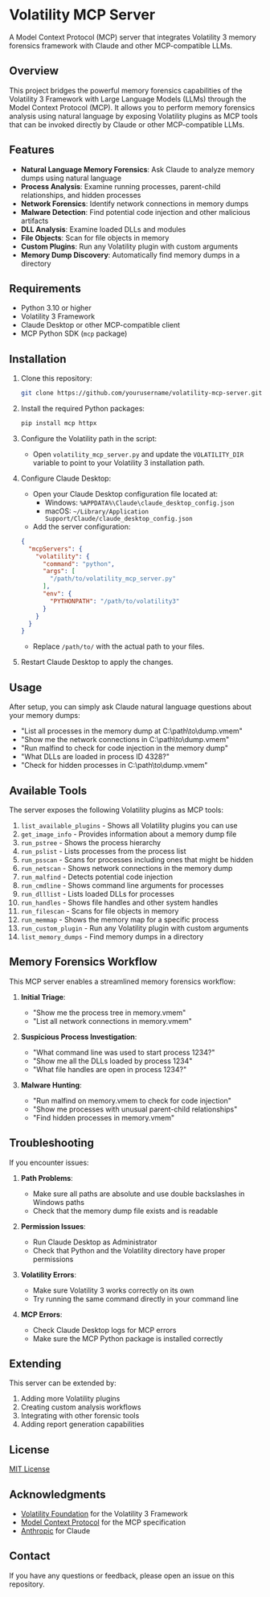 # Volatility MCP Server

A Model Context Protocol (MCP) server that integrates Volatility 3 memory forensics framework with Claude and other MCP-compatible LLMs.

## Overview

This project bridges the powerful memory forensics capabilities of the Volatility 3 Framework with Large Language Models (LLMs) through the Model Context Protocol (MCP). It allows you to perform memory forensics analysis using natural language by exposing Volatility plugins as MCP tools that can be invoked directly by Claude or other MCP-compatible LLMs.

## Features

- **Natural Language Memory Forensics**: Ask Claude to analyze memory dumps using natural language
- **Process Analysis**: Examine running processes, parent-child relationships, and hidden processes
- **Network Forensics**: Identify network connections in memory dumps
- **Malware Detection**: Find potential code injection and other malicious artifacts
- **DLL Analysis**: Examine loaded DLLs and modules
- **File Objects**: Scan for file objects in memory
- **Custom Plugins**: Run any Volatility plugin with custom arguments
- **Memory Dump Discovery**: Automatically find memory dumps in a directory

## Requirements

- Python 3.10 or higher
- Volatility 3 Framework
- Claude Desktop or other MCP-compatible client
- MCP Python SDK (`mcp` package)

## Installation

1. Clone this repository:
   ```bash
   git clone https://github.com/yourusername/volatility-mcp-server.git
   ```

2. Install the required Python packages:
   ```bash
   pip install mcp httpx
   ```

3. Configure the Volatility path in the script:
   - Open `volatility_mcp_server.py` and update the `VOLATILITY_DIR` variable to point to your Volatility 3 installation path.

4. Configure Claude Desktop:
   - Open your Claude Desktop configuration file located at:
     - Windows: `%APPDATA%\Claude\claude_desktop_config.json`
     - macOS: `~/Library/Application Support/Claude/claude_desktop_config.json`
   - Add the server configuration:
   ```json
   {
     "mcpServers": {
       "volatility": {
         "command": "python",
         "args": [
           "/path/to/volatility_mcp_server.py"
         ],
         "env": {
           "PYTHONPATH": "/path/to/volatility3"
         }
       }
     }
   }
   ```
   - Replace `/path/to/` with the actual path to your files.

5. Restart Claude Desktop to apply the changes.

## Usage

After setup, you can simply ask Claude natural language questions about your memory dumps:

- "List all processes in the memory dump at C:\path\to\dump.vmem"
- "Show me the network connections in C:\path\to\dump.vmem"
- "Run malfind to check for code injection in the memory dump"
- "What DLLs are loaded in process ID 4328?"
- "Check for hidden processes in C:\path\to\dump.vmem"

## Available Tools

The server exposes the following Volatility plugins as MCP tools:

1. `list_available_plugins` - Shows all Volatility plugins you can use
2. `get_image_info` - Provides information about a memory dump file
3. `run_pstree` - Shows the process hierarchy
4. `run_pslist` - Lists processes from the process list
5. `run_psscan` - Scans for processes including ones that might be hidden
6. `run_netscan` - Shows network connections in the memory dump
7. `run_malfind` - Detects potential code injection
8. `run_cmdline` - Shows command line arguments for processes
9. `run_dlllist` - Lists loaded DLLs for processes
10. `run_handles` - Shows file handles and other system handles
11. `run_filescan` - Scans for file objects in memory
12. `run_memmap` - Shows the memory map for a specific process
13. `run_custom_plugin` - Run any Volatility plugin with custom arguments
14. `list_memory_dumps` - Find memory dumps in a directory

## Memory Forensics Workflow

This MCP server enables a streamlined memory forensics workflow:

1. **Initial Triage**:
   - "Show me the process tree in memory.vmem"
   - "List all network connections in memory.vmem"

2. **Suspicious Process Investigation**:
   - "What command line was used to start process 1234?"
   - "Show me all the DLLs loaded by process 1234"
   - "What file handles are open in process 1234?"

3. **Malware Hunting**:
   - "Run malfind on memory.vmem to check for code injection"
   - "Show me processes with unusual parent-child relationships"
   - "Find hidden processes in memory.vmem"

## Troubleshooting

If you encounter issues:

1. **Path Problems**:
   - Make sure all paths are absolute and use double backslashes in Windows paths
   - Check that the memory dump file exists and is readable

2. **Permission Issues**:
   - Run Claude Desktop as Administrator
   - Check that Python and the Volatility directory have proper permissions

3. **Volatility Errors**:
   - Make sure Volatility 3 works correctly on its own
   - Try running the same command directly in your command line

4. **MCP Errors**:
   - Check Claude Desktop logs for MCP errors
   - Make sure the MCP Python package is installed correctly

## Extending

This server can be extended by:

1. Adding more Volatility plugins
2. Creating custom analysis workflows
3. Integrating with other forensic tools
4. Adding report generation capabilities

## License

[MIT License](LICENSE)

## Acknowledgments

- [Volatility Foundation](https://www.volatilityfoundation.org/) for the Volatility 3 Framework
- [Model Context Protocol](https://modelcontextprotocol.io/) for the MCP specification
- [Anthropic](https://www.anthropic.com/) for Claude

## Contact

If you have any questions or feedback, please open an issue on this repository.
